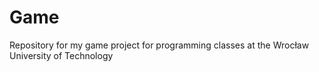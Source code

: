 # Game
Repository for my game project for programming classes at the Wrocław University of Technology
